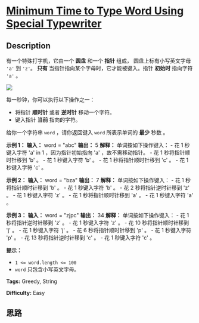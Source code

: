 # [Minimum Time to Type Word Using Special Typewriter][title]

## Description

有一个特殊打字机，它由一个 **圆盘** 和一个 **指针**  组成， 圆盘上标有小写英文字母 `'a'` 到 `'z'`。 **只有**
当指针指向某个字母时，它才能被键入。指针 **初始时**  指向字符 `'a'` 。

![](https://assets.leetcode.com/uploads/2021/07/31/chart.jpg)

每一秒钟，你可以执行以下操作之一：

  * 将指针 **顺时针**  或者 **逆时针**  移动一个字符。
  * 键入指针 **当前**  指向的字符。

给你一个字符串 `word` ，请你返回键入 `word` 所表示单词的 **最少**  秒数 。



**示例 1：**
            **输入：** word = "abc"    **输出：** 5    **解释：** 单词按如下操作键入：    - 花 1 秒键入字符 'a' in 1 ，因为指针初始指向 'a' ，故不需移动指针。    - 花 1 秒将指针顺时针移到 'b' 。    - 花 1 秒键入字符 'b' 。    - 花 1 秒将指针顺时针移到 'c' 。    - 花 1 秒键入字符 'c' 。    

**示例 2：**
            **输入：** word = "bza"    **输出：** 7    **解释：** 单词按如下操作键入：    - 花 1 秒将指针顺时针移到 'b' 。    - 花 1 秒键入字符 'b' 。    - 花 2 秒将指针逆时针移到 'z' 。    - 花 1 秒键入字符 'z' 。    - 花 1 秒将指针顺时针移到 'a' 。    - 花 1 秒键入字符 'a' 。    

**示例 3：**
            **输入：** word = "zjpc"    **输出：** 34    **解释：**    单词按如下操作键入：    - 花 1 秒将指针逆时针移到 'z' 。    - 花 1 秒键入字符 'z' 。    - 花 10 秒将指针顺时针移到 'j' 。    - 花 1 秒键入字符 'j' 。    - 花 6 秒将指针顺时针移到 'p' 。    - 花 1 秒键入字符 'p' 。    - 花 13 秒将指针逆时针移到 'c' 。    - 花 1 秒键入字符 'c' 。    



**提示：**

  * `1 <= word.length <= 100`
  * `word` 只包含小写英文字母。


**Tags:** Greedy, String

**Difficulty:** Easy

## 思路

[title]: https://leetcode-cn.com/problems/minimum-time-to-type-word-using-special-typewriter
